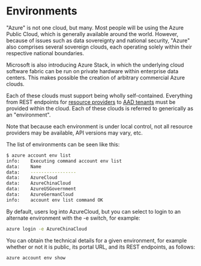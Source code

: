 Environments
============
"Azure" is not one cloud, but many.  Most people will be using the Azure
Public Cloud, which is generally available around the world.
However, because of issues such as data sovereignty and national security,
"Azure" also comprises several sovereign clouds, each operating solely
within their respective national boundaries.

Microsoft is also introducing Azure Stack, in which the underlying cloud
software fabric can be run on private hardware within enterprise data
centers.  This makes possible the creation of arbitrary commercial Azure
clouds.

Each of these clouds must support being wholly self-contained.  Everything
from REST endpoints for [resource providers](resources.md) to
[AAD tenants](auth.md) must be provided within the cloud.  Each of these
clouds is referred to generically as an "environment".

Note that because each environment is under local control, not all resource
providers may be available, API versions may vary, etc.

The list of environments can be seen like this:

```bash
$ azure account env list
info:    Executing command account env list
data:    Name             
data:    -----------------
data:    AzureCloud       
data:    AzureChinaCloud  
data:    AzureUSGovernment
data:    AzureGermanCloud 
info:    account env list command OK
```

By default, users log into AzureCloud, but you can select to login to an
alternate environment with the -e switch, for example:

```bash
azure login -e AzureChinaCloud
```

You can obtain the technical details for a given environment, for example
whether or not it is public, its portal URL, and its REST endpoints, as
follows:

```bash
azure account env show
```
